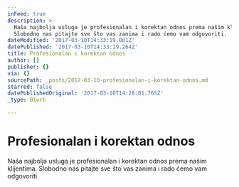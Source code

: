 ```yaml
---
inFeed: true
description: >-
  Naša najbolja usluga je profesionalan i korektan odnos prema našim klijentima.
  Slobodno nas pitajte sve što vas zanima i rado ćemo vam odgovoriti. 
dateModified: '2017-03-10T14:33:19.001Z'
datePublished: '2017-03-10T14:33:19.264Z'
title: Profesionalan i korektan odnos
author: []
publisher: {}
via: {}
sourcePath: _posts/2017-03-10-profesionalan-i-korektan-odnos.md
starred: false
datePublishedOriginal: '2017-03-10T14:28:01.765Z'
_type: Blurb

---
```

# Profesionalan i korektan odnos

Naša najbolja usluga je profesionalan i korektan odnos prema našim klijentima. Slobodno nas pitajte sve što vas zanima i rado ćemo vam odgovoriti.